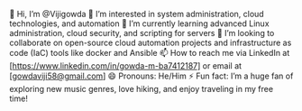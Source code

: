 👋 Hi, I’m @Vijigowda
👀 I’m interested in system administration, cloud technologies, and automation
🌱 I’m currently learning advanced Linux administration, cloud security, and scripting for servers
💞️ I’m looking to collaborate on open-source cloud automation projects and infrastructure as code (IaC) tools like docker and Ansible
📫 How to reach me via LinkedIn at [https://www.linkedin.com/in/gowda-m-ba7412187] or email at [gowdaviji58@gmail.com]
😄 Pronouns: He/Him
⚡ Fun fact: I’m a huge fan of exploring new music genres, love hiking, and enjoy traveling in my free time!

<!---
Vijigowda/Vijigowda is a ✨ special ✨ repository because its `README.md` (this file) appears on your GitHub profile.
You can click the Preview link to take a look at your changes.
--->
